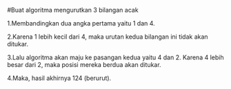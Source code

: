 #Buat algoritma mengurutkan 3 bilangan acak

1.Membandingkan dua angka pertama yaitu 1 dan 4.

2.Karena 1 lebih kecil dari 4, maka urutan kedua bilangan ini tidak akan ditukar.

3.Lalu algoritma akan maju ke pasangan kedua yaitu 4 dan 2. Karena 4 lebih besar dari 2, maka posisi mereka berdua akan ditukar.

4.Maka, hasil akhirnya 124 (berurut).
